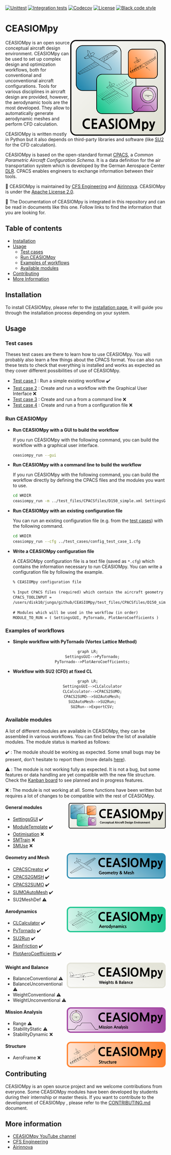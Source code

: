 [![Unittest](https://github.com/cfsengineering/CEASIOMpy/actions/workflows/unittests.yml/badge.svg)](https://github.com/cfsengineering/CEASIOMpy/actions/workflows/unittests.yml)
[![Integration tests](https://github.com/cfsengineering/CEASIOMpy/actions/workflows/integrationtests.yml/badge.svg)](https://github.com/cfsengineering/CEASIOMpy/actions/workflows/integrationtests.yml)
[![Codecov](https://codecov.io/gh/cfsengineering/CEASIOMpy/branch/main/graph/badge.svg?token=d6cyUEOmOQ)](https://codecov.io/gh/cfsengineering/CEASIOMpy)
[![License](https://img.shields.io/badge/license-Apache%202-blue.svg)](https://github.com/cfsengineering/CEASIOMpy/blob/main/LICENSE)
[![Black code style](https://img.shields.io/badge/code%20style-black-000000.svg)](https://github.com/psf/black)

# CEASIOMpy

<img align="right" width="300" height="300" src="./documents/logos/CEASIOMpy_main_logos.png">

CEASIOMpy is an open source conceptual aircraft design environment. CEASIOMpy can be used to set up complex design and optimization workflows, both for conventional and unconventional aircraft configurations. Tools for various disciplines in aircraft design are provided, however, the aerodynamic tools are the most developed. They allow to automatically generate aerodynamic meshes and perform CFD calculation.

CEASIOMpy is written mostly in Python but it also depends on third-party libraries and software (like [SU2](https://su2code.github.io/) for the CFD calculation).

CEASIOMpy is based on the open-standard format [CPACS](https://www.cpacs.de/), a *Common Parametric Aircraft Configuration Schema*. It is a data definition for the air transportation system which is developed by the German Aerospace Center [DLR](https://www.dlr.de/). CPACS enables engineers to exchange information between their tools.

:scroll: CEASIOMpy is maintained by [CFS Engineering](https://cfse.ch/) and [Airinnova](https://airinnova.se/). CEASIOMpy is under the [Apache License 2.0](https://github.com/cfsengineering/CEASIOMpy/blob/main/LICENSE).

:book: The Documentation of CEASIOMpy is integrated in this repository and can be read in documents like this one. Follow links to find the information that you are looking for.

## Table of contents

- [Installation](#installation)
- [Usage](#usage)
  - [Test cases](#test-cases)
  - [Run CEASIOMpy](#run-ceasiompy)
  - [Examples of workflows](#examples-of-workflows)
  - [Available modules](#available-modules)
- [Contributing](#contributing)
- [More Information](#more-information)

## Installation

To install CEASIOMpy, please refer to the [installation page](./installation/INSTALLATION.md), it will guide you through the installation process depending on your system.

## Usage

### Test cases

Theses test cases are there to learn how to use CEASIOMpy. You will probably also learn a few things about the CPACS format. You can also run these tests to check that everything is installed and works as expected as they cover different possibilities of use of CEASIOMpy.

- [Test case 1](./test_cases/test_case_1/README.md) : Run a simple existing workflow :heavy_check_mark:
- [Test case 2](./test_cases/test_case_2/README.md) : Create and run a workflow with the Graphical User Interface :x:
- [Test case 3](./test_cases/test_case_3/README.md) : Create and run a from a command line :x:
- [Test case 4](./test_cases/test_case_4/README.md) : Create and run a from a configuration file :x:

### Run CEASIOMpy

- **Run CEASIOMpy with a GUI to build the workflow**

    If you run CEASIOMpy with the following command, you can build the workflow with a graphical user interface.

    ```bash
    ceasiompy_run --gui
    ```

- **Run CEASIOMpy with a command line to build the workflow**

    If you run CEASIOMpy with the following command, you can build the workflow directly by defining the CPACS files and the modules you want to use.

    ```bash
    cd WKDIR
    ceasiompy_run -m ../test_files/CPACSfiles/D150_simple.xml SettingsGUI PyTornado PlotAeroCoefficients
    ```

- **Run CEASIOMpy with an existing configuration file**

    You can run an existing configuration file (e.g. from the [test cases](#test-cases)) with the following command.

    ```bash
    cd WKDIR
    ceasiompy_run --cfg ../test_cases/config_test_case_1.cfg
    ```

- **Write a CEASIOMpy configuration file**

    A CEASIOMpy configuration file is a text file (saved as `*.cfg`) which contains the information necessary to run CEASIOMpy. You can write a configuration file by following the example.

    ```text
    % CEASIOMpy configuration file

    % Input CPACS files (required) which contain the aircraft geometry
    CPACS_TOOLINPUT = /users/disk10/jungo/github/CEASIOMpy/test_files/CPACSfiles/D150_simple.xml

    # Modules which will be used in the workflow (in order)
    MODULE_TO_RUN = ( SettingsGUI, PyTornado, PlotAeroCoefficients )
    ```

### Examples of workflows

- **Simple workflow with PyTornado (Vortex Lattice Method)**

<div align="center">

```mermaid
  graph LR;
      SettingsGUI-->PyTornado;
      PyTornado-->PlotAeroCoefficients;
```

</div>

- **Workflow with SU2 (CFD) at fixed CL**

<div align="center">

```mermaid
  graph LR;
      SettingsGUI-->CLCalculator
      CLCalculator-->CPACS2SUMO;
      CPACS2SUMO-->SU2AutoMesh;
      SU2AutoMesh-->SU2Run;
      SU2Run-->ExportCSV;
```

</div>

### Available modules

A lot of different modules are available in CEASIOMpy, they can be assembled in various workflows. You can find below the list of available modules. The module status is marked as follows:

:heavy_check_mark: : The module should be working as expected. Some small bugs may be present, don't hesitate to report them (more details [here](./CONTRIBUTING.md#reporting-bugs)).

:warning: : The module is not working fully as expected. It is not a bug, but some features or data handling are yet compatible with the new file structure. Check the [Kanban board](https://github.com/cfsengineering/CEASIOMpy/projects/1) to see planned and in progress features.

:x: : The module is not working at all. Some functions have been written but requires a lot of changes to be compatible with the rest of CEASIOMpy.

<img align="right" height="80" src="documents/logos/CEASIOMpy_banner_main.png">

#### General modules

- [SettingsGUI](./ceasiompy/SettingsGUI/README.md) :heavy_check_mark:
- [ModuleTemplate](./ceasiompy/ModuleTemplate/README.md) :heavy_check_mark:
- [Optimisation](./ceasiompy/Optimisation/README.md) :x:
- [SMTrain](./ceasiompy/SMTrain/README.md) :x:
- [SMUse](./ceasiompy/SMUse/README.md) :x:

<img align="right" height="80" src="documents/logos/CEASIOMpy_banner_geometry.png">

#### Geometry and Mesh

- [CPACSCreator](./ceasiompy/CPACSCreator/README.md) :heavy_check_mark:
- [CPACS2GMSH](./ceasiompy/CPACS2GMSH/README.md) :heavy_check_mark:
- [CPACS2SUMO](./ceasiompy/CPACS2SUMO/README.md) :heavy_check_mark:
- [SUMOAutoMesh](./ceasiompy/SUMOAutoMesh/README.md) :heavy_check_mark:
- SU2MeshDef :warning:

<img align="right" height="80" src="documents/logos/CEASIOMpy_banner_aero.png">

#### Aerodynamics

- [CLCalculator](./ceasiompy/CLCalculator/README.md) :heavy_check_mark:
- [PyTornado](./ceasiompy/PyTornado/README.md) :heavy_check_mark:
- [SU2Run](./ceasiompy/SU2Run/README.md) :heavy_check_mark:
- [SkinFriction](./ceasiompy/SkinFriction/README.md) :heavy_check_mark:
- [PlotAeroCoefficients](./ceasiompy/PlotAeroCoefficients/README.md) :heavy_check_mark:

<img align="right" height="80" src="documents/logos/CEASIOMpy_banner_weights.png">

#### Weight and Balance

- BalanceConventional :warning:
- BalanceUnconventional :warning:
- WeightConventional :warning:
- WeightUnconventional :warning:

<img align="right" height="80" src="documents/logos/CEASIOMpy_banner_mission.png">

#### Mission Analysis

- Range :warning:
- StabilityStatic :warning:
- StabilityDynamic :x:

<img align="right" height="80" src="documents/logos/CEASIOMpy_banner_structure.png">

#### Structure

- AeroFrame :x:

## Contributing

CEASIOMpy is an open source project and we welcome contributions from everyone. Some CEASIOMpy modules have been developed by students during their internship or master thesis.
If you want to contribute to the development of CEASIOMpy , please refer to the [CONTRIBUTING.md](./CONTRIBUTING.md) document.

## More information

- [CEASIOMpy YouTube channel](https://www.youtube.com/channel/UCcGsFJV29os1Zzv66YKFRZQ)
- [CFS Engineering](https://cfse.ch/)
- [Airinnova](https://airinnova.se/)
